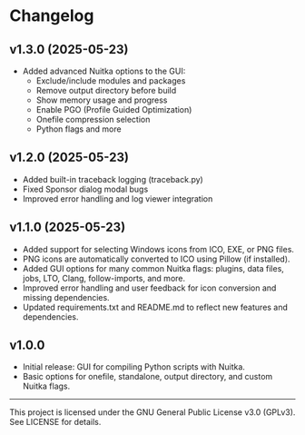 # Changelog

## v1.3.0 (2025-05-23)
- Added advanced Nuitka options to the GUI:
  - Exclude/include modules and packages
  - Remove output directory before build
  - Show memory usage and progress
  - Enable PGO (Profile Guided Optimization)
  - Onefile compression selection
  - Python flags and more

## v1.2.0 (2025-05-23)
- Added built-in traceback logging (traceback.py)
- Fixed Sponsor dialog modal bugs
- Improved error handling and log viewer integration

## v1.1.0 (2025-05-23)
- Added support for selecting Windows icons from ICO, EXE, or PNG files.
- PNG icons are automatically converted to ICO using Pillow (if installed).
- Added GUI options for many common Nuitka flags: plugins, data files, jobs, LTO, Clang, follow-imports, and more.
- Improved error handling and user feedback for icon conversion and missing dependencies.
- Updated requirements.txt and README.md to reflect new features and dependencies.

## v1.0.0
- Initial release: GUI for compiling Python scripts with Nuitka.
- Basic options for onefile, standalone, output directory, and custom Nuitka flags.

---
This project is licensed under the GNU General Public License v3.0 (GPLv3). See LICENSE for details.
